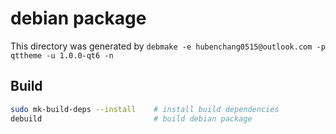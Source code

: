 # debian package

This directory was generated by `debmake -e hubenchang0515@outlook.com -p qttheme -u 1.0.0-qt6 -n`

## Build

```bash
sudo mk-build-deps --install    # install build dependencies 
debuild                         # build debian package
```